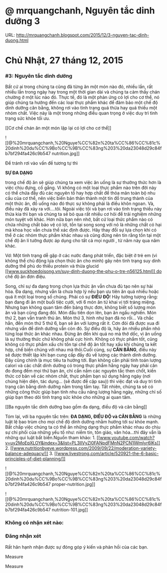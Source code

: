# @ mrquangchanh, Nguyên tắc dinh dưỡng 3

URL: http://mrquangchanh.blogspot.com/2015/12/3-nguyen-tac-dinh-duong.html

# Chủ Nhật, 27 tháng 12, 2015

### #3: Nguyên tắc dinh dưỡng

Bất cứ ai trong chúng ta cũng đã từng ăn một món nào đó, nhiều lần, rất nhiều lần trong ngày hay trong một thời gian dài và chúng ta cảm thấy chán chường ở một lúc nào đó. Thực tế, đó là một phản ứng có lợi cho cơ thể, nó giúp chúng ta hướng đến các loại thực phẩm khác để đảm bảo một chế độ dinh dưỡng cân bằng, không rơi vào tình trạng quá thừa hay quá thiếu một nhóm chất. Việc này là một trong những điều quan trọng ở việc duy trì tình trạng sức khỏe tối ưu.

[[Cơ chế chán ăn một món lặp lại có lợi cho cơ thể]] 

![[@%20mrquangchanh,%20Nguye%CC%82n%20ta%CC%86%CC%81c%20dinh%20du%CC%9Bo%CC%9B%CC%83ng%203%20da23048d29c84fb7bf294fa426c9b547 nutrition.jpg]]

Để tránh rơi vào vấn đề tương tự thì

**SỰ ĐA DẠNG**

trong chế độ ăn sẽ giúp chúng ta xem việc ăn uống là sự thưởng thức hơn là việc chịu đựng, cố gắng. Vì không có một loại thực phẩm nào trên đời này có thể chứa đầy đủ các nguyên tố hay hợp chất để thỏa mãn toàn bộ nhu cầu của cơ thể, nên việc biến bản thân thành một tín đồ trung thành của một thức ăn, đồ uống nào đó thực sự không phải là điều khôn ngoan. Và, điều này đã xảy ra với....tôi. Ngoài việc tôi và bạn rơi vào tình trạng thiếu này thừa kia thì bạn và chúng ta sẽ bỏ qua rất nhiều cơ hôi để trải nghiệm những món tuyệt vời khác. Hơn nữa bạn nên nhớ, bất cứ loại thức phẩm nào có chứa những chất bảo vệ có lợi, tồn tại song song với nó là những chất có hại mà khoa học vẫn chưa thể xác định được. Hãy thay đổi sự lựa chọn khi có thể ở các nhóm thực phẩm khác nhau và cũng đừng nên tin rằng tồn tại một chế độ ăn lí tưởng được áp dụng cho tất cả mọi người , từ năm này qua năm khác.

Vd: Một tình trạng dễ gặp ở các nước đang phát triển, đặc biệt ở trẻ em (vì không thể chủ động lựa chọn thức ăn cho minh) gây nên tình trạng suy dinh dưỡng thể phù do thiều protein và thừa glucid [[www.suckhoedoisong.vn/suy-dinh-duong-the-phu-o-tre-n56125.html]] do chế độ ăn đơn điệu.

Song, chỉ sự đa dạng trong chọn lựa thức ăn vẫn chưa đủ tạo nên sự hài hòa. Đa dạng, nhưng vẫn là chưa hợp lý nếu bạn ưu tiên ăn quá nhiều hoặc quá ít một loại trong số chúng. Phải có sự **ĐIỀU ĐỘ**! Hãy tưởng tượng rằng: bạn đang đi ăn một buổi tiệc cưới, với 6 món ăn từ khai vị tới tráng miệng. Nhưng bạn không quan tâm đến bảng thực đơn, không biết số lượng món ăn và bạn cũng đang đói. Món đầu tiên dọn lên, bạn ăn ngấu nghiến. Món thứ 2, bạn vẫn tranh thủ ăn. Món thứ 3, hình như bạn đã no rồi... Và chắc hẳn, đến món thứ 5 thứ 6, bạn sẽ ăn với lượng rất ít. Cơn đói đã được xua đi nhưng vấn đề dinh dưỡng vẫn còn đó. Sự điều độ là, hãy ăn nhiều phần nhỏ từng loại thức ăn khác nhau. Đừng ăn đến khi quá no mà thở dốc, vì ăn uống là sự thưởng thức chứ không phải cực hình. Không có thực phẩm tốt, cũng không có thực phẩm xấu chỉ tồn tại chế độ ăn tốt hay xấu khi chúng ta kết hợp, chế biến chúng với nhau mà thôi.Cuối cùng, sự **CÂN BẰNG**, điều này sẽ được thiết lập khi bạn cung cấp đầy đủ về lượng các thành dinh dưỡng. Đây cũng chính là mục tiêu ta hướng tới. Bạn không cần phải tính toán lượng calori và các chất dinh dưỡng có trong thực phẩm hằng ngày hay phải cân đo đong đếm mọi thứ bạn ăn, chỉ cần nắm các nguyên tắc then chốt, kiến thức cơ bản về các nhóm chất, thực phẩm bạn sử dụng hằng ngày (nơi chúng hiện diện, tác dụng... (sẽ được đề cập sau)) thì việc đạt và duy trì tình trạng cân bằng dinh dưỡng nằm trong tầm tay. Tất nhiên, chúng ta sẽ có những công thức giúp bạn tính nhu cầu năng lượng hằng ngày, những chỉ số giúp bạn theo dõi tình trạng sức khỏe cho những ai quan tâm.

[[Ba nguyên tắc dinh dưỡng bao gồm đa dạng, điều độ và cân bằng]] 

Tóm lại, với ba nguyên tắc trên: **ĐA DẠNG, ĐIỀU ĐỘ và CÂN BẰNG** là những luật lệ bao trùm cho mọi chế độ dinh dưỡng nhằm hướng tới sư khỏe mạnh. Bất chấp việc chúng ta có thể ăn những dạng thực phẩm khác nhau do chịu sự chi phối của những yếu tố như: niềm tin, tôn giáo, văn hóa...thì đây vẫn là những qui luật bất biến.Nguồn tham khảo:
1. [[www.youtube.com/watch?v=uy2MoEpXLOY&index=3&list=PL3IIVyZl0FANpdFMnN2PCN1lWmlyr6lKs]]
2. [[www.nutritionbyeve.wordpress.com/2009/09/22/moderation-variety-balance-adequacy/]]
3. [[www.livestrong.com/article/520921-the-6-basic-principles-of-diet-planning/]]

![[@%20mrquangchanh,%20Nguye%CC%82n%20ta%CC%86%CC%81c%20dinh%20du%CC%9Bo%CC%9B%CC%83ng%203%20da23048d29c84fb7bf294fa426c9b547 proper-nutrition.jpg]]

![[@%20mrquangchanh,%20Nguye%CC%82n%20ta%CC%86%CC%81c%20dinh%20du%CC%9Bo%CC%9B%CC%83ng%203%20da23048d29c84fb7bf294fa426c9b547 nutrition-101.jpg]]

### Không có nhận xét nào:

### Đăng nhận xét

Rất hân hạnh nhận được sự đóng góp ý kiến và phản hồi của các bạn.

Measure

Measure